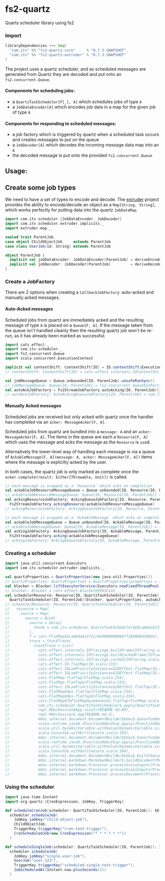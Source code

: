 # fs2-quartz
Quarts scheduler library using fs2

### Import
```scala
libraryDependencies ++= Seq(
  "com.itv" %% "fs2-quartz-core"     % "0.7.3-SNAPSHOT",
  "com.itv" %% "fs2-quartz-extruder" % "0.7.3-SNAPSHOT"
)
```

The project uses a quartz scheduler, and as scheduled messages are generated from Quartz they are
decoded and put onto an `fs2.concurrent.Queue`.

#### Components for scheduling jobs:
* a `QuartzTaskScheduler[F[_], A]` which schedules jobs of type `A`
* a `JobDataEncoder[A]` which encodes job data in a map for the given job of type `A`

#### Components for responding to scheduled messages:
* a job factory which is triggered by quartz when a scheduled task occurs and creates messages to put on the queue
* a `JobDecoder[A]` which decodes the incoming message data map into an `A`
* the decoded message is put onto the provided `fs2.concurrent.Queue`


## Usage:

## Create some job types
We need to have a set of types to encode and decode.
The [extruder](https://janstenpickle.github.io/extruder/) project provides the ability to
encode/decode an object as a `Map[String, String]`, which works perfectly for 
putting data into the quartz `JobDataMap`.
```scala
import com.itv.scheduler.{JobDataEncoder, JobDecoder}
import com.itv.scheduler.extruder.implicits._
import extruder.map._

sealed trait ParentJob
case object ChildObjectJob     extends ParentJob
case class UserJob(id: String) extends ParentJob

object ParentJob {
  implicit val jobDataEncoder: JobDataEncoder[ParentJob] = deriveEncoder[ParentJob]
  implicit val jobDecoder: JobDecoder[ParentJob]         = deriveDecoder[ParentJob]
}
```

### Create a JobFactory
There are 2 options when creating a `CallbackJobFactory`: auto-acked and manually acked messages.

#### Auto-Acked messages
Scheduled jobs from quartz are immediately acked and the resulting message of type `A` is placed on a `Queue[F, A]`.
If the message taken from the queue isn't handled cleanly then the resulting quartz job won't be re-run,
as it has already been marked as successful. 
```scala
import cats.effect._
import com.itv.scheduler._
import fs2.concurrent.Queue
import scala.concurrent.ExecutionContext

implicit val contextShift: ContextShift[IO] = IO.contextShift(ExecutionContext.global)
// contextShift: ContextShift[IO] = cats.effect.internals.IOContextShift@2b00911a

val jobMessageQueue = Queue.unbounded[IO, ParentJob].unsafeRunSync()
// jobMessageQueue: Queue[IO, ParentJob] = fs2.concurrent.Queue$InPartiallyApplied$$anon$3@3a5727bb
val autoAckJobFactory = Fs2StreamJobFactory.autoAcking[IO, ParentJob](jobMessageQueue)
// autoAckJobFactory: AutoAckingQueueJobFactory[IO, ParentJob] = com.itv.scheduler.AutoAckingQueueJobFactory@32775f5d
```

#### Manually Acked messages
Scheduled jobs are received but only acked with quartz once the handler has completed via an `acker: MessageAcker[F, A]`.

Scheduled jobs from quartz are bundled into a `message: A` and an `acker: MessageAcker[F, A]`.
The items in the queue are each a `Resource[F, A]` which uses the message and acks the message as the `Resource` is `use`d.

Alternatively the lower-level way of handling each message is via a queue of
`AckableMessage[F, A](message: A, acker: MessageAcker[F, A])` items where the message is explicitly acked by the user.

In both cases, the quartz job is only marked as complete once the `acker.complete(result: Either[Throwable, Unit])` is called.
```scala
// each message is wrapped as a `Resource` which acks on completion
val ackableJobResourceMessageQueue = Queue.unbounded[IO, Resource[IO, ParentJob]].unsafeRunSync()
// ackableJobResourceMessageQueue: Queue[IO, Resource[IO, ParentJob]] = fs2.concurrent.Queue$InPartiallyApplied$$anon$3@753f860
val ackingResourceJobFactory: AckingQueueJobFactory[IO, Resource, ParentJob] =
  Fs2StreamJobFactory.ackingResource(ackableJobResourceMessageQueue)
// ackingResourceJobFactory: AckingQueueJobFactory[IO, Resource, ParentJob] = com.itv.scheduler.AckingQueueJobFactory@72957ceb

// each message is wrapped as a `AckableMessage` which acks on completion
val ackableJobMessageQueue = Queue.unbounded[IO, AckableMessage[IO, ParentJob]].unsafeRunSync()
// ackableJobMessageQueue: Queue[IO, AckableMessage[IO, ParentJob]] = fs2.concurrent.Queue$InPartiallyApplied$$anon$3@61db9c1a
val ackingJobFactory: AckingQueueJobFactory[IO, AckableMessage, ParentJob] =
  Fs2StreamJobFactory.acking(ackableJobMessageQueue)
// ackingJobFactory: AckingQueueJobFactory[IO, AckableMessage, ParentJob] = com.itv.scheduler.AckingQueueJobFactory@36517a9
```

### Creating a scheduler
```scala
import java.util.concurrent.Executors
import com.itv.scheduler.extruder.implicits._

val quartzProperties = QuartzProperties(new java.util.Properties())
// quartzProperties: QuartzProperties = QuartzProperties(properties = {})
val blocker = Blocker.liftExecutorService(Executors.newFixedThreadPool(8))
// blocker: Blocker = cats.effect.Blocker@599321a5
val schedulerResource: Resource[IO, QuartzTaskScheduler[IO, ParentJob]] =
  QuartzTaskScheduler[IO, ParentJob](blocker, quartzProperties, autoAckJobFactory)
// schedulerResource: Resource[IO, QuartzTaskScheduler[IO, ParentJob]] = Allocate(
//   resource = Map(
//     source = Map(
//       source = Bind(
//         source = Delay(
//           thunk = com.itv.scheduler.QuartzTaskScheduler$$$Lambda$13719/0x00000008047f0040@7d838369
//         ),
//         f = cats.FlatMap$$Lambda$13721/0x00000008047f1840@6d290da7,
//         trace = StackTrace(
//           stackTrace = List(
//             cats.effect.internals.IOTracing$.buildFrame(IOTracing.scala:48),
//             cats.effect.internals.IOTracing$.buildCachedFrame(IOTracing.scala:39),
//             cats.effect.internals.IOTracing$.cached(IOTracing.scala:34),
//             cats.effect.IO.flatMap(IO.scala:133),
//             cats.effect.IOLowPriorityInstances$IOEffect.flatMap(IO.scala:886),
//             cats.effect.IOLowPriorityInstances$IOEffect.flatMap(IO.scala:863),
//             cats.FlatMap.flatTap(FlatMap.scala:154),
//             cats.FlatMap.flatTap$(FlatMap.scala:153),
//             cats.effect.IOLowPriorityInstances$IOEffect.flatTap(IO.scala:863),
//             cats.FlatMap$Ops.flatTap(FlatMap.scala:234),
//             cats.FlatMap$Ops.flatTap$(FlatMap.scala:234),
//             cats.FlatMap$ToFlatMapOps$$anon$2.flatTap(FlatMap.scala:243),
//             com.itv.scheduler.QuartzTaskScheduler$.apply(QuartzTaskScheduler.scala:97),
//             repl.MdocSession$App.<init>(README.md:89),
//             repl.MdocSession$.app(README.md:3),
//             mdoc.internal.document.DocumentBuilder$$doc$.$anonfun$build$2(DocumentBuilder.scala:89),
//             scala.runtime.java8.JFunction0$mcV$sp.apply(JFunction0$mcV$sp.scala:18),
//             scala.util.DynamicVariable.withValue(DynamicVariable.scala:59),
//             scala.Console$.withErr(Console.scala:193),
//             mdoc.internal.document.DocumentBuilder$$doc$.$anonfun$build$1(DocumentBuilder.scala:89),
//             scala.runtime.java8.JFunction0$mcV$sp.apply(JFunction0$mcV$sp.scala:18),
//             scala.util.DynamicVariable.withValue(DynamicVariable.scala:59),
//             scala.Console$.withOut(Console.scala:164),
//             mdoc.internal.document.DocumentBuilder$$doc$.build(DocumentBuilder.scala:88),
//             mdoc.internal.markdown.MarkdownBuilder$.buildDocument(MarkdownBuilder.scala:44),
//             mdoc.internal.markdown.Processor.processScalaInputs(Processor.scala:185),
//             mdoc.internal.markdown.Processor.processScalaInputs(Processor.scala:152),
//             mdoc.internal.markdown.Processor.processDocument(Processor.scala:52)...
```

### Using the scheduler
```scala
import java.time.Instant
import org.quartz.{CronExpression, JobKey, TriggerKey}

def scheduleCronJob(scheduler: QuartzTaskScheduler[IO, ParentJob]): IO[Option[Instant]] =
  scheduler.scheduleJob(
    JobKey.jobKey("child-object-job"),
    ChildObjectJob,
    TriggerKey.triggerKey("cron-test-trigger"),
    CronScheduledJob(new CronExpression("* * * ? * *"))
  )

def scheduleSingleJob(scheduler: QuartzTaskScheduler[IO, ParentJob]): IO[Option[Instant]] =
  scheduler.scheduleJob(
    JobKey.jobKey("single-user-job"),
    UserJob("user-123"),
    TriggerKey.triggerKey("scheduled-single-test-trigger"),
    JobScheduledAt(Instant.now.plusSeconds(2))
  )
```

